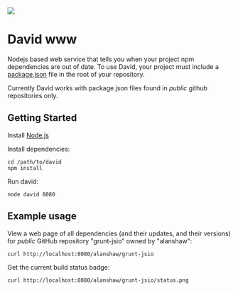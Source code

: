 <img src="https://raw.github.com/alanshaw/david/master/david.png"/>

David www
=========

Nodejs based web service that tells you when your project npm dependencies are out of date. To use David, your project must include a [package.json](https://npmjs.org/doc/json.html) file in the root of your repository.

Currently David works with package.json files found in _public_ github repositories only.

Getting Started
---------------

Install [Node.js](http://nodejs.org/)

Install dependencies:

	cd /path/to/david
	npm install

Run david:

	node david 8080


Example usage
-------------

View a web page of all dependencies (and their updates, and their versions) for _public_ GitHub repository "grunt-jsio" owned by "alanshaw":

	curl http://localhost:8080/alanshaw/grunt-jsio

Get the current build status badge:

	curl http://localhost:8080/alanshaw/grunt-jsio/status.png
